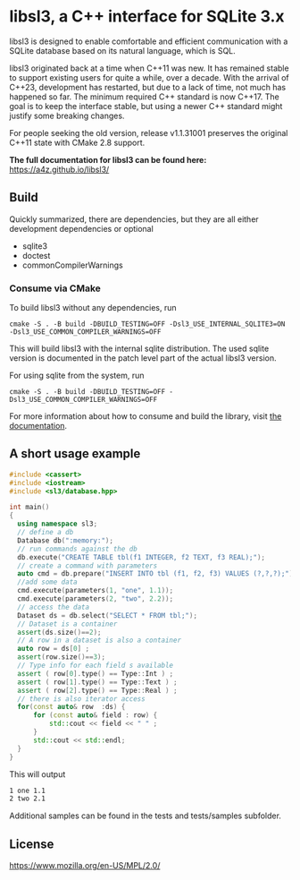 # libsl3, a C++ interface for SQLite 3.x

libsl3 is designed to enable comfortable and efficient communication with a
SQLite database based on its natural language, which is SQL.

libsl3 originated back at a time when C++11 was new.
It has remained stable to support existing users for quite a while, over a decade.
With the arrival of C++23, development has restarted, but due to a lack of time, not much has happened so far. The minimum required C++ standard is now C++17.
The goal is to keep the interface stable, but using a newer C++ standard might justify some breaking changes.

For people seeking the old version, release v1.1.31001 preserves the original C++11 state with CMake 2.8 support.

**The full documentation for libsl3 can be found here:** <br>
https://a4z.github.io/libsl3/

## Build

Quickly summarized, there are dependencies, but they are all either development dependencies or optional

- sqlite3
- doctest
- commonCompilerWarnings

### Consume via CMake

To build libsl3 without any dependencies, run

    cmake -S . -B build -DBUILD_TESTING=OFF -Dsl3_USE_INTERNAL_SQLITE3=ON -Dsl3_USE_COMMON_COMPILER_WARNINGS=OFF

This will build libsl3 with the internal sqlite distribution.
The used sqlite version is documented in the patch level part of the actual libsl3 version.

For using sqlite from the system, run

    cmake -S . -B build -DBUILD_TESTING=OFF -Dsl3_USE_COMMON_COMPILER_WARNINGS=OFF

For more information about how to consume and build the library, visit [the documentation](https://a4z.github.io/libsl3/#Installation).

## A short usage example

```cpp
#include <cassert>
#include <iostream>
#include <sl3/database.hpp>

int main()
{
  using namespace sl3;
  // define a db
  Database db(":memory:");
  // run commands against the db
  db.execute("CREATE TABLE tbl(f1 INTEGER, f2 TEXT, f3 REAL);");
  // create a command with parameters
  auto cmd = db.prepare("INSERT INTO tbl (f1, f2, f3) VALUES (?,?,?);");
  //add some data
  cmd.execute(parameters(1, "one", 1.1));
  cmd.execute(parameters(2, "two", 2.2));
  // access the data
  Dataset ds = db.select("SELECT * FROM tbl;");
  // Dataset is a container
  assert(ds.size()==2);
  // A row in a dataset is also a container
  auto row = ds[0] ;
  assert(row.size()==3);
  // Type info for each field s available
  assert ( row[0].type() == Type::Int ) ;
  assert ( row[1].type() == Type::Text ) ;
  assert ( row[2].type() == Type::Real ) ;
  // there is also iterator access
  for(const auto& row  :ds) {
      for (const auto& field : row) {
          std::cout << field << " " ;
      }
      std::cout << std::endl;
  }
}

```

This will output

```bash
1 one 1.1
2 two 2.1
```

Additional samples can be found in the tests and tests/samples subfolder.

## License

https://www.mozilla.org/en-US/MPL/2.0/
